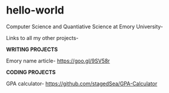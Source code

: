 # hello-world
Computer Science and Quantiative Science at Emory University-

Links to all my other projects-



**WRITING PROJECTS** 

Emory name article-
https://goo.gl/9SV58r



**CODING PROJECTS** 

GPA calculator- 
https://github.com/stagedSea/GPA-Calculator




